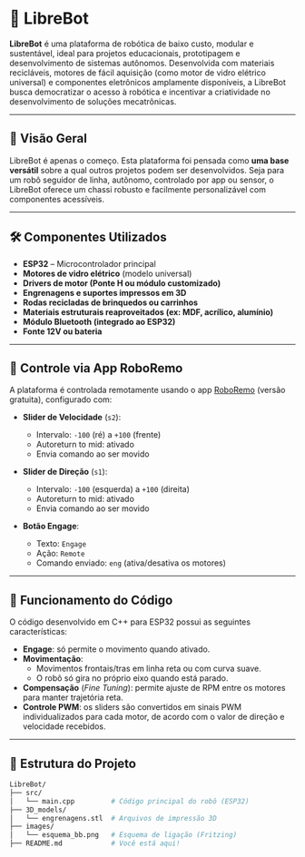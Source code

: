 # 🤖 LibreBot

**LibreBot** é uma plataforma de robótica de baixo custo, modular e sustentável, ideal para projetos educacionais, prototipagem e desenvolvimento de sistemas autônomos. Desenvolvida com materiais recicláveis, motores de fácil aquisição (como motor de vidro elétrico universal) e componentes eletrônicos amplamente disponíveis, a LibreBot busca democratizar o acesso à robótica e incentivar a criatividade no desenvolvimento de soluções mecatrônicas.

---

## 🚀 Visão Geral

LibreBot é apenas o começo. Esta plataforma foi pensada como **uma base versátil** sobre a qual outros projetos podem ser desenvolvidos. Seja para um robô seguidor de linha, autônomo, controlado por app ou sensor, o LibreBot oferece um chassi robusto e facilmente personalizável com componentes acessíveis.

---

## 🛠️ Componentes Utilizados

- **ESP32** – Microcontrolador principal
- **Motores de vidro elétrico** (modelo universal)
- **Drivers de motor (Ponte H ou módulo customizado)**
- **Engrenagens e suportes impressos em 3D**
- **Rodas recicladas de brinquedos ou carrinhos**
- **Materiais estruturais reaproveitados (ex: MDF, acrílico, alumínio)**
- **Módulo Bluetooth (integrado ao ESP32)**
- **Fonte 12V ou bateria**

---

## 📱 Controle via App RoboRemo

A plataforma é controlada remotamente usando o app [RoboRemo](https://play.google.com/store/apps/details?id=com.hardcoded.roboremo) (versão gratuita), configurado com:

- **Slider de Velocidade** (`s2`):  
  - Intervalo: `-100` (ré) a `+100` (frente)  
  - Autoreturn to mid: ativado  
  - Envia comando ao ser movido  

- **Slider de Direção** (`s1`):  
  - Intervalo: `-100` (esquerda) a `+100` (direita)  
  - Autoreturn to mid: ativado  
  - Envia comando ao ser movido  

- **Botão Engage**:  
  - Texto: `Engage`  
  - Ação: `Remote`  
  - Comando enviado: `eng` (ativa/desativa os motores)

---

## 🧠 Funcionamento do Código

O código desenvolvido em C++ para ESP32 possui as seguintes características:

- **Engage**: só permite o movimento quando ativado.
- **Movimentação**:
  - Movimentos frontais/tras em linha reta ou com curva suave.
  - O robô só gira no próprio eixo quando está parado.
- **Compensação** (*Fine Tuning*): permite ajuste de RPM entre os motores para manter trajetória reta.
- **Controle PWM**: os sliders são convertidos em sinais PWM individualizados para cada motor, de acordo com o valor de direção e velocidade recebidos.

---

## 📂 Estrutura do Projeto

```bash
LibreBot/
├── src/
│   └── main.cpp         # Código principal do robô (ESP32)
├── 3D_models/
│   └── engrenagens.stl  # Arquivos de impressão 3D
├── images/
│   └── esquema_bb.png   # Esquema de ligação (Fritzing)
├── README.md            # Você está aqui!
